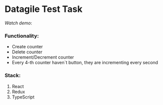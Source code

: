 # Datagile Test Task

*Watch demo*:
###  Functionality:
* Create counter
* Delete counter
* Increment/Decrement counter
* Every 4-th counter haven`t button, they are incrementing every second
### Stack:
1. React
2. Redux  
3. TypeScript


